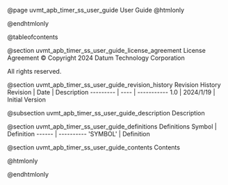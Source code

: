 @page uvmt_apb_timer_ss_user_guide User Guide
@htmlonly
<div class="autonumbering">
@endhtmlonly


@tableofcontents


@section uvmt_apb_timer_ss_user_guide_license_agreement License Agreement
© Copyright 2024 Datum Technology Corporation

All rights reserved.


@section uvmt_apb_timer_ss_user_guide_revision_history Revision History
Revision  | Date | Description
--------- | ---- | -----------
1.0 | 2024/1/19 | Initial Version

@subsection uvmt_apb_timer_ss_user_guide_description Description


@section uvmt_apb_timer_ss_user_guide_definitions Definitions
Symbol | Definition
------ | ----------
 'SYMBOL' | Definition


@section uvmt_apb_timer_ss_user_guide_contents Contents


@htmlonly
</div>
@endhtmlonly